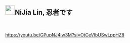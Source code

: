 <h2><a id="user-content-nijia-lin-忍者です" class="anchor" aria-hidden="true" tabindex="-1" href="#nijia-lin-忍者です"><span aria-hidden="true" class="octicon octicon-link"></span></a>
<a target="_blank" rel="noopener noreferrer nofollow" href="https://camo.githubusercontent.com/dcf23c4521fb1c3e0618b99e22b3728c8f5894d6122c50c7b3ddc12f98e14604/68747470733a2f2f7370726f66696c652e6c696e652d7363646e2e6e65742f30684b76546f684e704946466c3546675a48775a64714a676c47467a4e615a30314c584852616278684654446c4e493174614269565a61423543536a74484a31594a41434a534e307846486a703142574d5f5a30446f6258346d536d35414946454d584868627551"><img src="https://camo.githubusercontent.com/dcf23c4521fb1c3e0618b99e22b3728c8f5894d6122c50c7b3ddc12f98e14604/68747470733a2f2f7370726f66696c652e6c696e652d7363646e2e6e65742f30684b76546f684e704946466c3546675a48775a64714a676c47467a4e615a30314c584852616278684654446c4e493174614269565a61423543536a74484a31594a41434a534e307846486a703142574d5f5a30446f6258346d536d35414946454d584868627551" width="30" height="30" data-canonical-src="https://sprofile.line-scdn.net/0hKvTohNpIFFl5FgZHwZdqJglGFzNaZ01LXHRabxhFTDlNI1taBiVZaB5CSjtHJ1YJACJSN0xFHjp1BWM_Z0DobX4mSm5AIFEMXHhbuQ" style="max-width: 100%;"></a>NiJia Lin, 忍者です</h2><br><p><a href="https://youtu.be/GPupNJ4iw3M?si=OtCeVIbUSwLppHZ8" rel="nofollow">https://youtu.be/GPupNJ4iw3M?si=OtCeVIbUSwLppHZ8</a></p>
